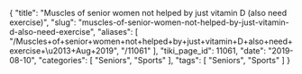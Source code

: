 {
    "title": "Muscles of senior women not helped by just vitamin D (also need exercise)",
    "slug": "muscles-of-senior-women-not-helped-by-just-vitamin-d-also-need-exercise",
    "aliases": [
        "/Muscles+of+senior+women+not+helped+by+just+vitamin+D+also+need+exercise+\u2013+Aug+2019",
        "/11061"
    ],
    "tiki_page_id": 11061,
    "date": "2019-08-10",
    "categories": [
        "Seniors",
        "Sports"
    ],
    "tags": [
        "Seniors",
        "Sports"
    ]
}